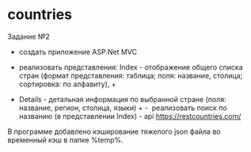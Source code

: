 # countries
Задание №2
- создать приложение ASP.Net MVC

- реализовать представления:
    Index - отображение общего списка стран (формат представления: таблица; поля: название, столица; сортировка: по алфавиту), +

- Details - детальная информация по выбранной стране (поля: название, регион, столица, языки) +
      -  реализовать поиск по названию (в представлении Index)
      -   api https://restcountries.com/ 

В программе добавлено кэширование тяжелого json файла во временный кэш в папке %temp%.
